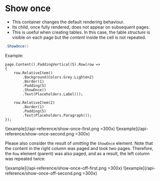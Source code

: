 # Show once

- This container changes the default rendering behaviour.
- Its child, once fully rendered, does not appear on subsequent pages.
- This is useful when creating tables. In this case, the table *structure* is visible on each page but the *content* inside the cell is not repeated.

```csharp
.ShowOnce()
```

Example:
```csharp{7}
page.Content().PaddingVertical(5).Row(row =>
{
    row.RelativeItem()
        .Background(Colors.Grey.Lighten2)
        .Border(1)
        .Padding(5)
        .ShowOnce()
        .Text(Placeholders.Label());
    
    row.RelativeItem(2)
        .Border(1)
        .Padding(5)
        .Text(Placeholders.Paragraph());
});
```

![example](/api-reference/show-once-first.png =300x)
![example](/api-reference/show-once-second.png =300x)

Please also consider the result of *omitting* the `ShowOnce` element. Note that the content in the right column was paged and took two pages. Therefore, the `Row` element (parent) was also paged, and as a result, the left column was repeated twice:

![example](/api-reference/show-once-off-first.png =300x)
![example](/api-reference/show-once-off-second.png =300x)